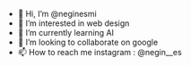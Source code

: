 - 👋 Hi, I’m @neginesmi
- 👀 I’m interested in web design
- 🌱 I’m currently learning AI
- 💞️ I’m looking to collaborate on google 
- 📫 How to reach me instagram : @negin__es

<!---
neginesmi/neginesmi is a ✨ special ✨ repository because its `README.md` (this file) appears on your GitHub profile.
You can click the Preview link to take a look at your changes.
--->
